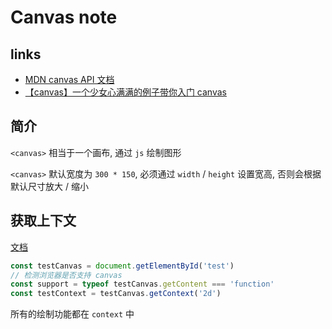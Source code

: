 # Canvas note

## links
- [MDN canvas API 文档](https://developer.mozilla.org/zh-CN/docs/Web/API/Canvas_API)
- [【canvas】一个少女心满满的例子带你入门 canvas](http://cherryblog.site/canvas-star.html)

## 简介
`<canvas>` 相当于一个画布, 通过 `js` 绘制图形

`<canvas>` 默认宽度为 `300 * 150`, 必须通过 `width` / `height` 设置宽高, 否则会根据默认尺寸放大 / 缩小

## 获取上下文
[文档](/Users/test/test/canvas.html)

```javascript
const testCanvas = document.getElementById('test')
// 检测浏览器是否支持 canvas
const support = typeof testCanvas.getContent === 'function'
const testContext = testCanvas.getContext('2d')
```
所有的绘制功能都在 `context` 中
